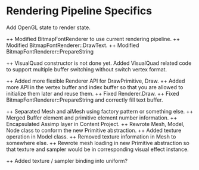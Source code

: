 Rendering Pipeline Specifics
===

Add OpenGL state to render state.

++ Modified BitmapFontRenderer to use current rendering pipeline.
++ Modified BitmapFontRenderer::DrawText.
++ Modified BitmapFontRenderer::PrepareString

++ VisualQuad constructor is not done yet. Added VisualQuad related code to 
support multiple buffer switching without switch vertex format.

++ Added more flexible Renderer API for DrawPrimitive, Draw.
++ Added more API in the vertex buffer and index buffer so that you are allowed to initialize them later and reuse them.
++ Fixed Renderer.Draw.
++ Fixed BitmapFontRenderer::PrepareString and correctly fill text buffer.

++ Separated Mesh and aiMesh using factory pattern or something else.
++ Merged Buffer element and primitive element number information.
++ Encapsulated Assimp layer in Content Project.
++ Rewrote Mesh, Model, Node class to conform the new Primitive abstraction.
++ Added texture operation in Model class.
++ Removed texture information in Mesh to somewhere else.
++ Rewrote mesh loading in new Primitive abstraction so that texture and sampler would be in corresponding visual effect instance.

++ Added texture / sampler binding into uniform?